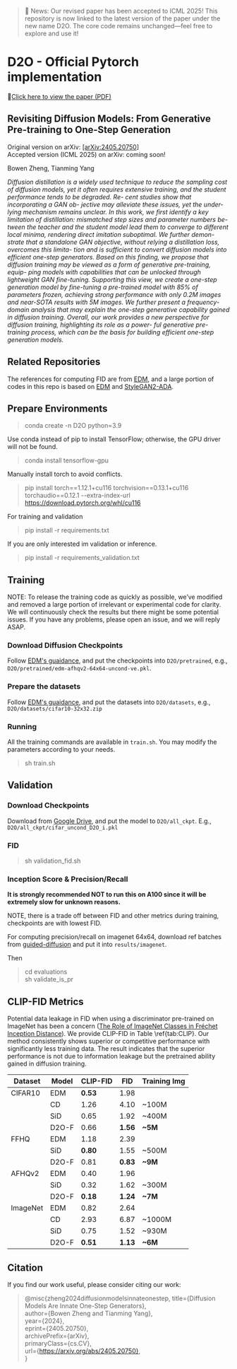 
> 📢 News: Our revised paper has been accepted to ICML 2025!
This repository is now linked to the latest version of the paper under the new name D2O. The core code remains unchanged—feel free to explore and use it!

# D2O - Official Pytorch implementation
📄[Click here to view the paper (PDF)](./fig/Fig1.pdf)



## Revisiting Diffusion Models: From Generative Pre-training to One-Step Generation  

Original version on arXiv: [[arXiv:2405.20750]](https://arxiv.org/abs/2405.20750)  
Accepted version (ICML 2025) on arXiv: coming soon!


Bowen Zheng, Tianming Yang

*Diffusion distillation is a widely used technique
to reduce the sampling cost of diffusion models,
yet it often requires extensive training, and the
student performance tends to be degraded. Re-
cent studies show that incorporating a GAN ob-
jective may alleviate these issues, yet the under-
lying mechanism remains unclear. In this work,
we first identify a key limitation of distillation:
mismatched step sizes and parameter numbers be-
tween the teacher and the student model lead them
to converge to different local minima, rendering
direct imitation suboptimal. We further demon-
strate that a standalone GAN objective, without
relying a distillation loss, overcomes this limita-
tion and is sufficient to convert diffusion models
into efficient one-step generators. Based on this
finding, we propose that diffusion training may be
viewed as a form of generative pre-training, equip-
ping models with capabilities that can be unlocked
through lightweight GAN fine-tuning. Supporting
this view, we create a one-step generation model
by fine-tuning a pre-trained model with 85% of
parameters frozen, achieving strong performance
with only 0.2M images and near-SOTA results
with 5M images. We further present a frequency-
domain analysis that may explain the one-step
generative capability gained in diffusion training.
Overall, our work provides a new perspective for
diffusion training, highlighting its role as a power-
ful generative pre-training process, which can be
the basis for building efficient one-step generation
models.*


## Related Repositories
The references for computing FID are from [EDM](https://github.com/NVlabs/edm), and a large portion of codes in this repo is based on [EDM](https://github.com/NVlabs/edm) and [StyleGAN2-ADA](https://github.com/NVlabs/stylegan2-ada-pytorch). 

## Prepare Environments
> conda create -n D2O python=3.9

Use conda instead of pip to install TensorFlow; otherwise, the GPU driver will not be found.
> conda install tensorflow-gpu

Manually install torch to avoid conflicts.
> pip install torch==1.12.1+cu116 torchvision==0.13.1+cu116 torchaudio==0.12.1 --extra-index-url https://download.pytorch.org/whl/cu116


For training and validation
> pip install -r requirements.txt 

If you are only interested im validation or inference.
> pip install -r requirements_validation.txt 



## Training
NOTE: To release the training code as quickly as possible, we’ve modified and removed a large portion of irrelevant or experimental code for clarity. We will continuously check the results but there might be some potential issues. If you have any problems, please open an issue, and we will reply ASAP.

### Download Diffusion Checkpoints
Follow [EDM's guaidance](https://github.com/NVlabs/edm?tab=readme-ov-file#pre-trained-models), and put the checkpoints into `D2O/pretrained`, e.g., `D2O/pretrained/edm-afhqv2-64x64-uncond-ve.pkl`.

### Prepare the datasets
Follow [EDM's guaidance](https://github.com/NVlabs/edm?tab=readme-ov-file#preparing-datasets), and put the datasets into `D2O/datasets`, e.g., `D2O/datasets/cifar10-32x32.zip`
### Running
All the training commands are available in `train.sh`. You may modify the parameters according to your needs.
> sh train.sh

## Validation

### Download Checkpoints
Download from [Google Drive](https://drive.google.com/drive/folders/1U0lrxJWcLt5d3oAbVUU3FJOY0lQSrZQH?usp=sharing), and put the model to `D2O/all_ckpt`. E.g., `D2O/all_ckpt/cifar_uncond_D2O_i.pkl`

### FID
> sh validation_fid.sh

### Inception Score & Precision/Recall
**It is strongly recommended NOT to run this on A100 since it will be extremely slow for unknown reasons.**

NOTE, there is a trade off between FID and other metrics during training, checkpoints are with lowest FID.

For computing precision/recall on imagenet 64x64, download ref batches from [guided-diffusion](https://openaipublic.blob.core.windows.net/diffusion/jul-2021/ref_batches/imagenet/64/VIRTUAL_imagenet64_labeled.npz) and put it into `results/imagenet`.

Then
> cd evaluations \
> sh validate_is_pr


## CLIP-FID Metrics
Potential data leakage in FID when using a discriminator pre-trained on ImageNet has been a concern ([The Role of ImageNet Classes in Fréchet Inception Distance](https://arxiv.org/abs/2203.06026)). We provide CLIP-FID in Table \ref{tab:CLIP}. Our method consistently shows superior or competitive performance with significantly less training data. The result indicates that the superior performance is not due to information leakage but the pretrained ability gained in diffusion training.

|Dataset|Model|CLIP-FID|FID|Training Img
|-|-|-|-|-|
|CIFAR10|EDM|**0.53**|1.98||
||CD|1.26|4.10|~100M|1|
||SiD|0.65|1.92|~400M|1|
||D2O-F|0.66|**1.56**|**~5M**|
|FFHQ|EDM|1.18|2.39||
||SiD|**0.80**|1.55|~500M|1|
||D2O-F|0.81|**0.83**|**~9M**|
|AFHQv2|EDM|0.40|1.96||
||SiD|0.32|1.62|~300M|1|
||D2O-F|**0.18**|**1.24**|**~7M**|
|ImageNet|EDM|0.82|2.64||
||CD|2.93|6.87|~1000M|1|
||SiD|0.75|1.52|~930M|1|
||D2O-F|**0.51**|**1.13**|**~6M**|


## Citation
If you find our work useful, please consider citing our work:

>@misc{zheng2024diffusionmodelsinnateonestep,
     title={Diffusion Models Are Innate One-Step Generators}, \
      author={Bowen Zheng and Tianming Yang},\
      year={2024},\
      eprint={2405.20750},\
      archivePrefix={arXiv},\
      primaryClass={cs.CV},\
      url={https://arxiv.org/abs/2405.20750}, \
}

